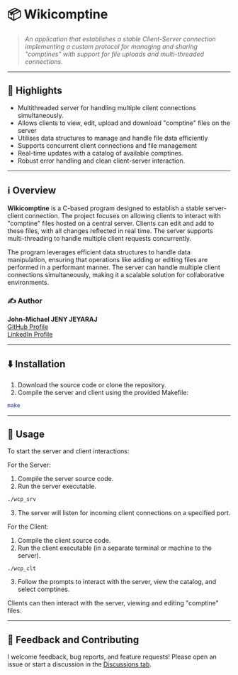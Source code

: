 # 📦 Wikicomptine

> *An application that establishes a stable Client-Server connection implementing a custom protocol for managing and sharing "comptines" with support for file uploads and multi-threaded connections.*

---

## 🌟 Highlights

- Multithreaded server for handling multiple client connections simultaneously.
- Allows clients to view, edit, upload and download "comptine" files on the server
- Utilises data structures to manage and handle file data efficiently
- Supports concurrent client connections and file management
- Real-time updates with a catalog of available comptines.
- Robust error handling and clean client-server interaction.

---

## ℹ️ Overview

**Wikicomptine** is a C-based program designed to establish a stable server-client connection. The project focuses on allowing clients to interact with "comptine" files hosted on a central server. Clients can edit and add to these files, with all changes reflected in real time. The server supports multi-threading to handle multiple client requests concurrently.

The program leverages efficient data structures to handle data manipulation, ensuring that operations like adding or editing files are performed in a performant manner. The server can handle multiple client connections simultaneously, making it a scalable solution for collaborative environments.

### ✍️ Author
**John-Michael JENY JEYARAJ**  
[GitHub Profile](https://github.com/JMJJ-projects)  
[LinkedIn Profile](https://www.linkedin.com/in/jmjj/)

---

## ⬇️ Installation

1. Download the source code or clone the repository.
2. Compile the server and client using the provided Makefile:

```bash
make
```

---

## 🚀 Usage

To start the server and client interactions:

For the Server:

1. Compile the server source code.
2. Run the server executable.
```bash
./wcp_srv
```
3. The server will listen for incoming client connections on a specified port.

For the Client:

1. Compile the client source code.
2. Run the client executable (in a separate terminal or machine to the server).
```
./wcp_clt
```
3. Follow the prompts to interact with the server, view the catalog, and select comptines.

Clients can then interact with the server, viewing and editing "comptine" files.

---

## 💭 Feedback and Contributing

I welcome feedback, bug reports, and feature requests! Please open an issue or start a discussion in the [Discussions tab](https://github.com/JMJJ-projects/Stable-Server-Connection/discussions).
